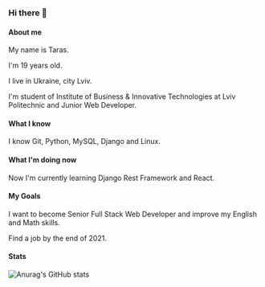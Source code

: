 ### Hi there 👋

#### About me

My name is Taras.

I'm 19 years old.

I live in Ukraine, city Lviv.

I'm student of Institute of Business & Innovative Technologies at Lviv Politechnic and Junior Web Developer.

#### What I know

I know Git, Python, MySQL, Django and Linux.

#### What I'm doing now

Now I'm currently learning Django Rest Framework and React.

#### My Goals

I want to become Senior Full Stack Web Developer and improve my English and Math skills.

Find a job by the end of 2021.

#### Stats

![Anurag's GitHub stats](https://github-readme-stats.vercel.app/api?username=mmeerrccyy&bg_color=30,e96443,904e95&title_color=fff&text_color=fff)

<!--
**mmeerrccyy/mmeerrccyy** is a ✨ _special_ ✨ repository because its `README.md` (this file) appears on your GitHub profile.

Here are some ideas to get you started:

- 🔭 I’m currently working on ...
- 🌱 I’m currently learning ...
- 👯 I’m looking to collaborate on ...
- 🤔 I’m looking for help with ...
- 💬 Ask me about ...
- 📫 How to reach me: ...
- 😄 Pronouns: ...
- ⚡ Fun fact: ...
-->
